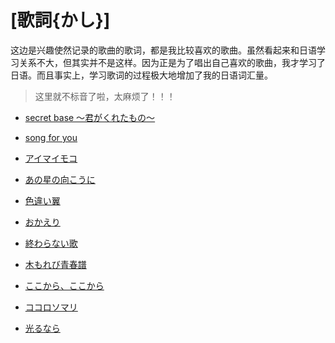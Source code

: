 # [歌詞{かし}]

这边是兴趣使然记录的歌曲的歌词，都是我比较喜欢的歌曲。虽然看起来和日语学习关系不大，但其实并不是这样。因为正是为了唱出自己喜欢的歌曲，我才学习了日语。而且事实上，学习歌词的过程极大地增加了我的日语词汇量。

> 这里就不标音了啦，太麻烦了！！！

- [secret base ～君がくれたもの～](secret_base.md)

- [song for you](song_for_you.md)

- [アイマイモコ](aimaimoko.md)

- [あの星の向こうに](anohoshinomukouni.md)

- [色違い翼](irochigaitsubasa.md)

- [おかえり](okaeri.md)

- [終わらない歌](owaranaiuta.md)

- [木もれび青春譜](komorebiseishunfu.md)

- [ここから、ここから](kokokara.md)

- [ココロソマリ](kokorosomari.md)

- [光るなら](hikarunara.md)